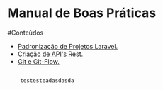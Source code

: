 # Manual de Boas Práticas

#Conteúdos
- [Padronização de Projetos Laravel.](project-standards.md)
- [Criação de API's Rest.](rest-api.md)
- [Git e Git-Flow.](git-and-git-flow.md)








<pre>
<code>
    testesteadasdasda    
</code>
</pre>
